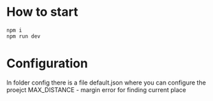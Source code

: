 # How to start
```
npm i
npm run dev

```

# Configuration 
In folder config there is a file default.json where you can configure the proejct
MAX_DISTANCE - margin error for finding current place
